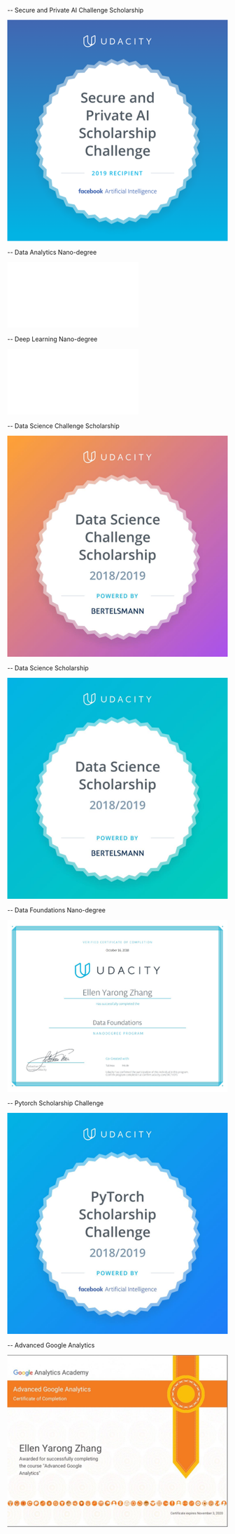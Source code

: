 -- Secure and Private AI Challenge Scholarship

![Secure and Private AI Challenge Scholarship](images/spaic-scholarship-badge.png)

-- Data Analytics Nano-degree

![DAND](images/DAND.pdf)

-- Deep Learning Nano-degree

![DLND](images/DLND.pdf)

-- Data Science Challenge Scholarship

![Data Science Challenge Scholarship pic](images/dsc.jpg)


-- Data Science Scholarship

![Data Science Scholarship pic](images/ds.jpg)

-- Data Foundations Nano-degree

![Data Science Scholarship pic](images/dfnd.jpg)

-- Pytorch Scholarship Challenge

![Pytorch Scholarship Challenge ](images/pytorch.jpg)

-- Advanced Google Analytics

![ Advanced Google Analytics ](images/advanced.jpg)



